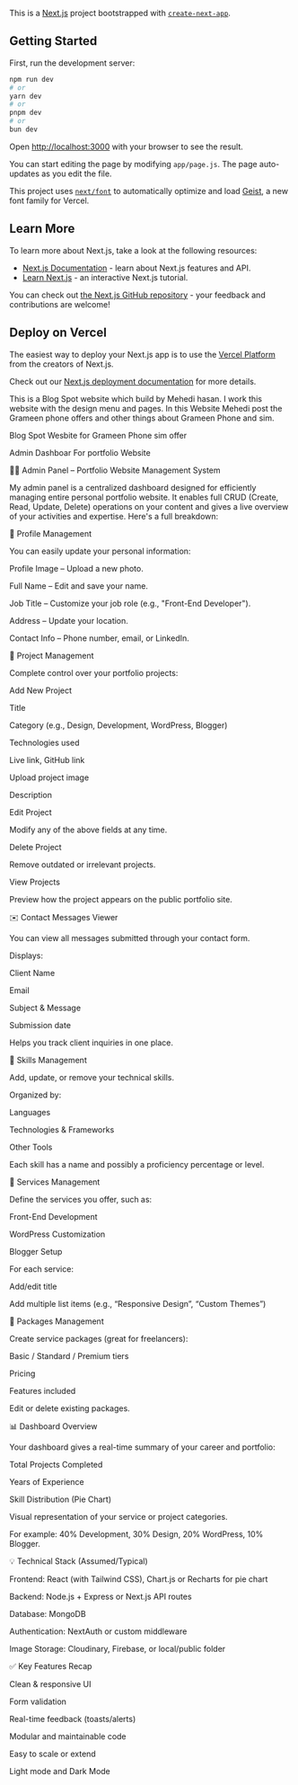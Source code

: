 This is a [Next.js](https://nextjs.org) project bootstrapped with [`create-next-app`](https://github.com/vercel/next.js/tree/canary/packages/create-next-app).

## Getting Started

First, run the development server:

```bash
npm run dev
# or
yarn dev
# or
pnpm dev
# or
bun dev
```

Open [http://localhost:3000](http://localhost:3000) with your browser to see the result.

You can start editing the page by modifying `app/page.js`. The page auto-updates as you edit the file.

This project uses [`next/font`](https://nextjs.org/docs/app/building-your-application/optimizing/fonts) to automatically optimize and load [Geist](https://vercel.com/font), a new font family for Vercel.

## Learn More

To learn more about Next.js, take a look at the following resources:

- [Next.js Documentation](https://nextjs.org/docs) - learn about Next.js features and API.
- [Learn Next.js](https://nextjs.org/learn) - an interactive Next.js tutorial.

You can check out [the Next.js GitHub repository](https://github.com/vercel/next.js) - your feedback and contributions are welcome!

## Deploy on Vercel

The easiest way to deploy your Next.js app is to use the [Vercel Platform](https://vercel.com/new?utm_medium=default-template&filter=next.js&utm_source=create-next-app&utm_campaign=create-next-app-readme) from the creators of Next.js.

Check out our [Next.js deployment documentation](https://nextjs.org/docs/app/building-your-application/deploying) for more details.




This is a Blog Spot website which build by Mehedi hasan. I work this website with the design menu and pages. In this Website Mehedi post the Grameen phone offers and other things about Grameen Phone and sim.


Blog Spot Wesbite for Grameen Phone sim offer 







































Admin Dashboar For portfolio Website



🧑‍💼 Admin Panel – Portfolio Website Management System

My admin panel is a centralized dashboard designed for efficiently managing entire personal portfolio website. It enables full CRUD (Create, Read, Update, Delete) operations on your content and gives a live overview of your activities and expertise. Here's a full breakdown:

👤 Profile Management

You can easily update your personal information:

Profile Image – Upload a new photo.

Full Name – Edit and save your name.

Job Title – Customize your job role (e.g., "Front-End Developer").

Address – Update your location.

Contact Info – Phone number, email, or LinkedIn.

📂 Project Management

Complete control over your portfolio projects:

Add New Project

Title

Category (e.g., Design, Development, WordPress, Blogger)

Technologies used

Live link, GitHub link

Upload project image

Description

Edit Project

Modify any of the above fields at any time.

Delete Project

Remove outdated or irrelevant projects.

View Projects

Preview how the project appears on the public portfolio site.

✉️ Contact Messages Viewer

You can view all messages submitted through your contact form.

Displays:

Client Name

Email

Subject & Message

Submission date

Helps you track client inquiries in one place.

🧠 Skills Management

Add, update, or remove your technical skills.

Organized by:

Languages

Technologies & Frameworks

Other Tools

Each skill has a name and possibly a proficiency percentage or level.

🧰 Services Management

Define the services you offer, such as:

Front-End Development

WordPress Customization

Blogger Setup

For each service:

Add/edit title

Add multiple list items (e.g., “Responsive Design”, “Custom Themes”)

💸 Packages Management

Create service packages (great for freelancers):

Basic / Standard / Premium tiers

Pricing

Features included

Edit or delete existing packages.

📊 Dashboard Overview

Your dashboard gives a real-time summary of your career and portfolio:

Total Projects Completed

Years of Experience

Skill Distribution (Pie Chart)

Visual representation of your service or project categories.

For example: 40% Development, 30% Design, 20% WordPress, 10% Blogger.

💡 Technical Stack (Assumed/Typical)

Frontend: React (with Tailwind CSS), Chart.js or Recharts for pie chart

Backend: Node.js + Express or Next.js API routes

Database: MongoDB

Authentication: NextAuth or custom middleware

Image Storage: Cloudinary, Firebase, or local/public folder

✅ Key Features Recap

Clean & responsive UI

Form validation

Real-time feedback (toasts/alerts)

Modular and maintainable code

Easy to scale or extend

Light mode and Dark Mode